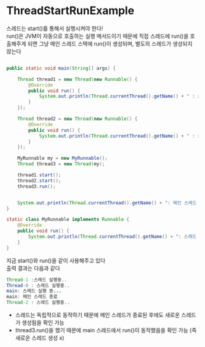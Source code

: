 # ThreadStartRunExample

스레드는 start()를 통해서 실행시켜야 한다!<br>
run()은 JVM이 자동으로 호출하는 실행 메서드이기 때문에 직접 스레드에 run()을 호출해주게 되면 그냥 메인 스레드 스택에 run()이 생성되며, 별도의 스레드가 생성되지 않는다<br>

```java

public static void main(String[] args) {

    Thread thread1 = new Thread(new Runnable() {
        @Override
        public void run() {
            System.out.println(Thread.currentThread().getName() + " : 스레드 실행중..");
        }
    });

    Thread thread2 = new Thread(new Runnable() {
        @Override
        public void run() {
            System.out.println(Thread.currentThread().getName() + " : 스레드 실행중..");
        }
    });

    MyRunnable my = new MyRunnable();
    Thread thread3 = new Thread(my);

    thread1.start();
    thread2.start();
    thread3.run();


    System.out.println(Thread.currentThread().getName() + ": 메인 스레드 종료");
}

static class MyRunnable implements Runnable {
    @Override
    public void run() {
        System.out.println(Thread.currentThread().getName() + ": 스레드 실행 중..");
    }
}

```
지금 start()와 run()을 같이 사용해주고 있다<br>
출력 결과는 다음과 같다
```java
Thread-1 :스레드 실행중..
Thread-0 : 스레드 실행중..
main: 스레드 실행 중...
main: 메인 스레드 종료
Thread-2 : 스레드 실행중..
```
 - 스레드는 독립적으로 동작하기 때문에 메인 스레드가 종료된 후에도 새로운 스레드가 생성됨을 확인 가능
 - thread3.run()을 했기 때문에 main 스레드에서 run()이 동작했음을 확인 가능 (즉 새로운 스레드 생성 x)